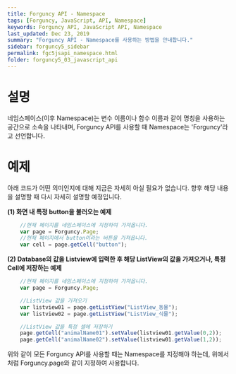 ```yaml
---
title: Forguncy API - Namespace
tags: [Forguncy, JavaScript, API, Namespace]
keywords: Forguncy API, JavaScript API, Namespace
last_updated: Dec 23, 2019
summary: "Forguncy API - Namespace를 사용하는 방법을 안내합니다."
sidebar: forguncy5_sidebar
permalink: fgc5jsapi_namespace.html
folder: forguncy5_03_javascript_api
---
```


# 설명
네임스페이스(이후 Namespace)는 변수 이름이나 함수 이름과 같이 명칭을 사용하는 공간으로 소속을 나타내며, Forguncy API를 사용할 때 Namespace는 'Forguncy'라고 선언합니다.


# 예제
아래 코드가 어떤 의미인지에 대해 지금은 자세히 아실 필요가 없습니다. 향후 해당 내용을 설명할 때 다시 자세히 설명할 예정입니다. 

**(1) 화면 내 특정 button을 불러오는 예제**

```Javascript
    //현재 페이지를 네임스페이스에 지정하여 가져옵니다.
    var page = Forguncy.Page;
    //현재 페이지에서 button이라는 버튼을 가져옵니다.
    var cell = page.getCell("button");
```

**(2) Database의 값을 Listview에 입력한 후 해당 ListView의 값을 가져오거나, 특정 Cell에 저장하는 예제**

```Javascript
    //현재 페이지를 네임스페이스에 지정하여 가져옵니다.
    var page = Forguncy.Page;

    //ListView 값을 가져오기
    var listview01 = page.getListView("ListView_동물");
    var listview02 = page.getListView("ListView_식물");

    //ListView 값을 특정 셀에 저장하기
    page.getCell("animalName01").setValue(listview01.getValue(0,2));
    page.getCell("animalName02").setValue(listview01.getValue(1,2));
```

위와 같이 모든 Forguncy API를 사용할 때는 Namespace를 지정해야 하는데, 위에서처럼 Forguncy.page와 같이 지정하여 사용합니다.
